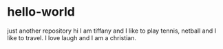 # hello-world
just another repository
hi I am tiffany and I like to play tennis, netball and I like to travel.
I love laugh and I am a christian.
